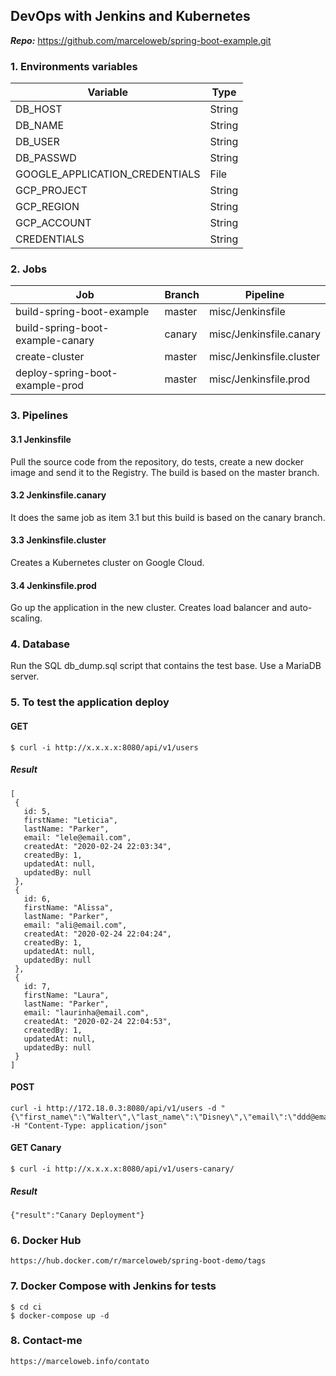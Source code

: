 ## DevOps with Jenkins and Kubernetes

***Repo:*** https://github.com/marceloweb/spring-boot-example.git 

### 1. Environments variables

| Variable | Type |
|--|--|
| DB_HOST | String |
| DB_NAME | String |
| DB_USER | String |
| DB_PASSWD | String |
| GOOGLE_APPLICATION_CREDENTIALS | File |
| GCP_PROJECT | String |
| GCP_REGION | String |  
| GCP_ACCOUNT | String
| CREDENTIALS | String |

### 2. Jobs

| Job | Branch | Pipeline |
|--|--|--|
| build-spring-boot-example | master | misc/Jenkinsfile |
| build-spring-boot-example-canary | canary | misc/Jenkinsfile.canary |
| create-cluster | master | misc/Jenkinsfile.cluster |
| deploy-spring-boot-example-prod | master | misc/Jenkinsfile.prod |

### 3. Pipelines

#### 3.1 Jenkinsfile

Pull the source code from the repository, do tests, create a new docker image and send it to the Registry.
The build is based on the master branch.

#### 3.2 Jenkinsfile.canary

It does the same job as item 3.1 but this build is based on the canary branch.

#### 3.3 Jenkinsfile.cluster

Creates a Kubernetes cluster on Google Cloud.

#### 3.4 Jenkinsfile.prod

Go up the application in the new cluster. Creates load balancer and auto-scaling.

### 4. Database

Run the SQL db_dump.sql script that contains the test base. Use a MariaDB server.

### 5. To test the application deploy

#### GET

```
$ curl -i http://x.x.x.x:8080/api/v1/users

```

##### Result

```
[
 {
   id: 5,
   firstName: "Leticia",
   lastName: "Parker",
   email: "lele@email.com",
   createdAt: "2020-02-24 22:03:34",
   createdBy: 1,
   updatedAt: null,
   updatedBy: null
 },
 {
   id: 6,
   firstName: "Alissa",
   lastName: "Parker",
   email: "ali@email.com",
   createdAt: "2020-02-24 22:04:24",
   createdBy: 1,
   updatedAt: null,
   updatedBy: null
 },
 {
   id: 7,
   firstName: "Laura",
   lastName: "Parker",
   email: "laurinha@email.com",
   createdAt: "2020-02-24 22:04:53",
   createdBy: 1,
   updatedAt: null,
   updatedBy: null
 }
]

```

#### POST

```
curl -i http://172.18.0.3:8080/api/v1/users -d "{\"first_name\":\"Walter\",\"last_name\":\"Disney\",\"email\":\"ddd@email.com\"}" -H "Content-Type: application/json"

```
#### GET Canary

```
$ curl -i http://x.x.x.x:8080/api/v1/users-canary/

```

##### Result

```
{"result":"Canary Deployment"}

```

### 6. Docker Hub

```
https://hub.docker.com/r/marceloweb/spring-boot-demo/tags

```

### 7. Docker Compose with Jenkins for tests

```
$ cd ci
$ docker-compose up -d

```

### 8. Contact-me

```
https://marceloweb.info/contato
```
 
